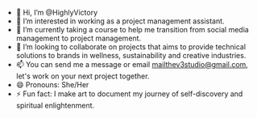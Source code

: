 - 👋 Hi, I’m @HighlyVictory
- 👀 I’m interested in working as a project management assistant.
- 🌱 I’m currently taking a course to help me transition from social media management to project management.
- 💞️ I’m looking to collaborate on projects that aims to provide technical solutions to brands in wellness, sustainability and creative industries.
- 📫 You can send me a message or email mailthev3studio@gmail.com, let's work on your next project together.
- 😄 Pronouns: She/Her 
- ⚡ Fun fact: I make art to document my journey of self-discovery and spiritual enlightenment.

<!---
HighlyVictory/HighlyVictory is a ✨ special ✨ repository because its `README.md` (this file) appears on your GitHub profile.
You can click the Preview link to take a look at your changes.
--->
